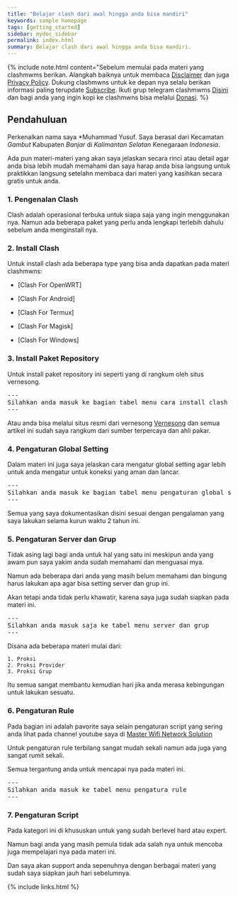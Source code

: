 ```yaml
---
title: "Belajar clash dari awal hingga anda bisa mandiri"
keywords: sample homepage
tags: [getting_started]
sidebar: mydoc_sidebar
permalink: index.html
summary: Belajar clash dari awal hingga anda bisa mandiri.
---
```


{% include note.html content="Sebelum memulai pada materi yang clashmwms berikan. Alangkah baiknya untuk membaca <a alt='disclaimer clashmwns' href='https://www.clashmwns.com/disclaimer'>Disclaimer</a> dan juga <a alt='disclaimer clashmwns' href='https://www.clashmwns.com/privacy-policy'>Privacy Policy</a>. Dukung clashmwns untuk ke depan nya selalu berikan informasi paling terupdate <a href='https://youtube.com/@mwnsofficial'>Subscribe</a>. Ikuti grup telegram clashmwms <a href='https://t.me/+MV1v5tLmOSI2ODU1'>Disini</a> dan bagi anda yang ingin kopi ke clashmwns bisa melalui <a href='https://www.clashmwns.com/donate.html'>Donasi</a>. %}

## Pendahuluan

Perkenalkan nama saya *Muhammad Yusuf. Saya berasal dari Kecamatan *Gambut* Kabupaten *Banjar* di *Kalimantan Selatan* Kenegaraan *Indonesia*.

Ada pun materi-materi yang akan saya jelaskan secara rinci atau detail agar anda bisa lebih mudah memahami dan saya harap anda bisa langsung untuk praktikkan langsung setelahn membaca dari materi yang kasihkan secara gratis untuk anda.

### 1. Pengenalan Clash

Clash adalah operasional terbuka untuk siapa saja yang ingin menggunakan nya. Namun ada beberapa paket yang perlu anda lengkapi terlebih dahulu sebelum anda menginstall nya.

### 2. Install Clash

Untuk install clash ada beberapa type yang bisa anda dapatkan pada materi clashmwns:

* [Clash For OpenWRT]

* [Clash For Android]

* [Clash For Termux]

* [Clash For Magisk]

* [Clash For Windows]

### 3. Install Paket Repository

Untuk install paket repository ini seperti yang di rangkum oleh situs vernesong.

<pre>
---
Silahkan anda masuk ke bagian tabel menu cara install clash
---
</pre>

Atau anda bisa melalui situs resmi dari vernesong [Vernesong](https://github.com/vernesong/OpenClash) dan semua artikel ini sudah saya rangkum dari sumber terpercaya dan ahli pakar.

### 4. Pengaturan Global Setting

Dalam materi ini juga saya jelaskan cara mengatur global setting agar lebih untuk anda mengatur untuk koneksi yang aman dan lancar.

<pre>
---
Silahkan anda masuk ke bagian tabel menu pengaturan global setting
---
</pre>

Semua yang saya dokumentasikan disini sesuai dengan pengalaman yang saya lakukan selama kurun waktu 2 tahun ini.

### 5. Pengaturan Server dan Grup

Tidak asing lagi bagi anda untuk hal yang satu ini meskipun anda yang awam pun saya yakim anda sudah memahami dan menguasai mya.

Namun ada beberapa dari anda yang masih belum memahami dan bingung harus lakukan apa agar bisa setting server dan grup ini.

Akan tetapi anda tidak perlu khawatir, karena saya juga sudah siapkan pada materi ini.

<pre>
---
Silahkan anda masuk saja ke tabel menu server dan grup
---
</pre>

Disana ada beberapa materi mulai dari:

```
1. Proksi
2. Proksi Provider
3. Proksi Grup
```

Itu semua sangat membantu kemudian hari jika anda merasa kebingungan untuk lakukan sesuatu.

### 6. Pengaturan Rule

Pada bagian ini adalah pavorite saya selain pengaturan script yang sering anda lihat pada channel youtube saya di <a alt='mwnsofficial' href='https://www.youtube.com/@mwnsofficial'>Master Wifi Network Solution</a>

Untuk pengaturan rule terbilang sangat mudah sekali namun ada juga yang sangat rumit sekali.

Semua tergantung anda untuk mencapai nya pada materi ini.

<pre>
---
Silahkan anda masuk ke tabel menu pengatura rule
---
</pre>

### 7. Pengaturan Script

Pada kategori ini di khususkan untuk yang sudah berlevel hard atau expert.

Namun bagi anda yang masih pemula tidak ada salah nya untuk mencoba juga mempelajari nya pada materi ini.

Dan saya akan support anda sepenuhnya dengan berbagai materi yang sudah saya siapkan jauh hari sebelumnya.

{% include links.html %}
